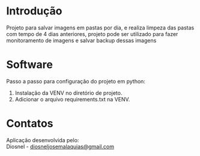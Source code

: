 # Introdução 
Projeto para salvar imagens em pastas por dia, e realiza limpeza das pastas com tempo de 4 dias anteriores, projeto pode ser utilizado para fazer monitoramento de imagens e salvar backup dessas imagens


# Software
Passo a passo para configuração do projeto em python:
1. Instalação da VENV no diretório de projeto.
2. Adicionar o arquivo requirements.txt na VENV.


# Contatos
Aplicação desenvolvida pelo:  
Diosnel - diosneljosemalaquias@gmail.com
